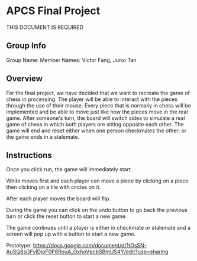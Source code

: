 # APCS Final Project
THIS DOCUMENT IS REQUIRED
## Group Info
Group Name:
Member Names: Victor Fang, Junxi Tan
## Overview
For the final project, we have decided that we want to recreate the game of chess in processing. The player will be able to interact with the pieces through the use of their mouse. Every piece that is normally in chess will be implemented and be able to move just like how the pieces move in the real game. After someone's turn, the board will switch sides to simulate a real game of chess in which both players are sitting opposite each other. The game will end and reset either when one person checkmates the other: or the game ends in a stalemate.
## Instructions
Once you click run, the game will immediately start.

White moves first and each player can move a piece by clicking on a piece then clicking on a tile with circles on it.

After each player moves the board will flip.

During the game you can click on the undo button to go back the previous turn or click the reset button to start a new game.

The game continues until a player is either in checkmate or stalemate and a screen will pop up with a button to start a new game.

Prototype: https://docs.google.com/document/d/1tOsSN-AuSQ8sGFvIDjoF0P8RouA_OxhoVpcbSBmUS4Y/edit?usp=sharing
